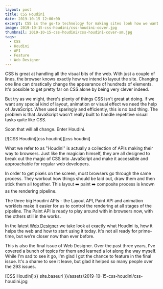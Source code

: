 ```yaml
---
layout: post
title: CSS Houdini
date: 2019-10-15 12:00:00
excerpt: CSS is the go-to technology for making sites look how we want. But there's a new box of tricks coming to JavaScript that could make styling that little bit more unique.
image: 2019-10-15-css-houdini/css-houdini-cover.jpg
thumbnail: 2019-10-15-css-houdini/css-houdini-cover-sm.jpg
tags:
  - CSS
  - Houdini
  - API
  - Feature
  - Web Designer
---
```


CSS is great at handling all the visual bits of the web. With just a couple of lines, the browser knows exactly how we intend to layout the site. Changing one line can drastically change the appearance of hundreds of elements. It's possible to get pretty far on CSS alone by being very clever indeed.

But try as we might, there's plenty of things CSS isn't great at doing. If we want any special kind of layout, animation or visual effect we need the help of JavaScript. When used sparingly and efficiently, this is no bad thing. The problem is that JavaScript wasn't really built to handle repetitive visual tasks quite like CSS.

Soon that will all change. Enter Houdini.

[![CSS Houdini][css houdini]][css houdini]

What we refer to as "Houdini" is actually a collection of APIs making their way to browsers. Just like the magician himself, they are all designed to break out the magic of CSS into JavaScript and make it accessible and approachable for regular web developers.

In order to get pixels on the screen, most browsers go through the same process. They workout how things should be laid out, draw them and then stick them all together. This layout ➡️ paint ➡️ composite process is known as the rendering pipeline.

The three big Houdini APIs - the Layout API, Paint API and animation worklets make it easier for us to control the rendering at all stages of the pipeline. The Paint API is ready to play around with in browsers now, with the others still in the works.

In the latest [Web Designer][web designer] we take look at exactly what Houdini is, how it helps the web and how to start using it today. It's not all ready for prime-time, but we're closer now than ever before.

This is also the final issue of Web Designer. Over the past three years, I've covered a bunch of topics for them and learned a lot along the way myself. While I'm sad to see it go, I'm glad I got the chance to feature in the final issue. It's a shame to see it leave, but glad it helped so many people over the 293 issues.

[CSS Houdini]:{{ site.baseurl }}/assets/2019-10-15-css-houdini/css-houdini.jpg

[web designer]: https://www.myfavouritemagazines.co.uk/web-designer-print-back-issues/web-designer-issue-293/
